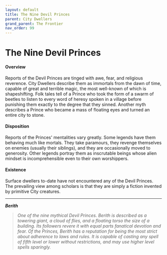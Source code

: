 ```yaml
---
layout: default
title: The Nine Devil Princes
parent: City Dwellers
grand_parent: The Frontier
nav_order: 99
---
```


# The Nine Devil Princes

#### Overview

Reports of the Devil Princes are tinged with awe, fear, and religious reverence. City Dwellers describe them as immortals from the dawn of time, capable of great and terrible magic, the most well-known of which is shapeshifting. Folk tales tell of a Prince who took the form of a swarm of beetles to listen to every word of heresy spoken in a village before punishing them exactly to the degree that they sinned. Another myth describes a Prince who became a mass of floating eyes and turned an entire city to stone.

#### Disposition

Reports of the Princes' mentalities vary greatly. Some legends have them behaving much like mortals. They take paramours, they revenge themselves on enemies (usually their siblings), and they are occasionally moved to generosity. Other legends portray them as inscrutable beings whose alien mindset is incomprehensible even to their own worshippers.

#### Existence

Surface dwellers to-date have not encountered any of the Devil Princes. The prevailing view among scholars is that they are simply a fiction invented by primitive City creatures. 

---

***Berith***

> _One of the nine mythical Devil Princes. Berith is described as a towering giant, a cloud of flies, and a floating torso the size of a building. Its followers revere it with equal parts fanatical devotion and fear. Of the Princes, Berith has a reputation for being the most strict about adherence to laws and rules. It is capable of casting any spell of fifth level or lower without restrictions, and may use higher level spells sparingly._